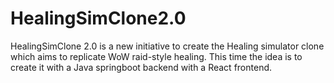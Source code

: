 # HealingSimClone2.0


HealingSimClone 2.0 is a new initiative to create the Healing simulator clone which aims to replicate WoW raid-style healing.
This time the idea is to create it with a Java springboot backend with a React frontend.
